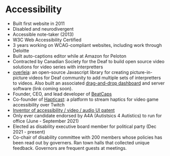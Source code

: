 # Accessibility

* Built first website in 2011
* Disabled and neurodivergent
* Accessible note-taker (2013)
* W3C Web Accessibility Certified
* 3 years working on WCAG-compliant websites, including work through Deloitte
* Built auto-captions editor while at Amazon for Peloton
* Contracted by Canadian Society for the Deaf to build open source video solutions for video series with interpretters
* [overleia](https://github.com/goatandsheep/overleia): an open-source Javascript library for creating picture-in-picture videos for Deaf community to add multiple sets of interpretters to videos. Also built an associated [drag-and-drop dashboard](github.com/goatandsheep/beatcaps-react/) and server software (link coming soon).
* Founder, CEO, and lead developer of [BeatCaps](https://www.beatcaps.io/)
* Co-founder of [Hapticast](https://docs.google.com/presentation/d/1TeZfb4tftIsxQ-1Zd-7kaAQG1lgAyOUo6bCtmrGt-NY/edit): a platform to stream haptics for video game accessibility over Twitch
* [Inventor of accessibility / video / audio UI patent](https://patents.google.com/patent/US20200312280A1/en?assignee=Communote+Inc)
* Only ever candidate endorsed by A4A (Autistsics 4 Autistics) to run for office (June - September 2021)
* Elected as disability executive board member for political party (Dec 2021 - present)
* Co-chair of disability committee with 200 members whose policies has been read out by governers. Ran town halls that collected unique feedback. Governors are frequent guests at meetings.
